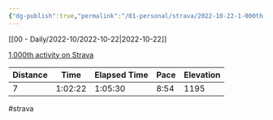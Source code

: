 ```yaml
---
{"dg-publish":true,"permalink":"/01-personal/strava/2022-10-22-1-000th-activity-on-strava/"}
---
```



[[00 - Daily/2022-10/2022-10-22\|2022-10-22]]

[1,000th activity on Strava](https://www.strava.com/activities/8004437078)

| Distance | Time    | Elapsed Time | Pace | Elevation |
| -------- | ------- | ------------ | ---- | --------- |
| 7        | 1:02:22 | 1:05:30      | 8:54 | 1195      |




#strava
